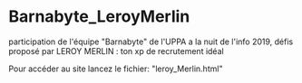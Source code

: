 # Barnabyte_LeroyMerlin
participation de l'équipe "Barnabyte" de l'UPPA a la nuit de l'info 2019, défis proposé par LEROY MERLIN : ton xp de recrutement idéal

Pour accéder au site lancez le fichier: "leroy_Merlin.html"

